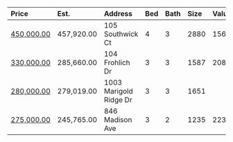 | Price                                                                                      | Est.       | Address                | Bed | Bath | Size | Value | Days | Lot  | Year | HOA | Open |
| :----------------------------------------------------------------------------------------- | :--------- | :--------------------- | :-- | :--- | :--- | :---- | :--- | :--- | :--- | :-- | :--- |
| [450,000.00](https://www.movoto.com/home/105-southwick-ct-cary-nc-27513-413_2155308)       | 457,920.00 | 105 Southwick Ct       | 4   | 3    | 2880 | 156   | 11   | 0.40 | 1992 | 13  |      |
| [330,000.00](https://www.movoto.com/home/104-frohlich-dr-cary-nc-27513-413_2338551)        | 285,660.00 | 104 Frohlich Dr        | 3   | 3    | 1587 | 208   | 10   | 7841 | 1992 | 13  |      |
| [280,000.00](https://www.movoto.com/home/1003-marigold-ridge-dr-cary-nc-27513-413_2339963) | 279,019.00 | 1003 Marigold Ridge Dr | 3   | 3    | 1651 |       |      |      |      |     |      |
| [275,000.00](https://www.movoto.com/home/846-madison-ave-cary-nc-27513-413_2339050)        | 245,765.00 | 846 Madison Ave        | 3   | 2    | 1235 | 223   | 6    | 9148 | 1989 | 0   |      |